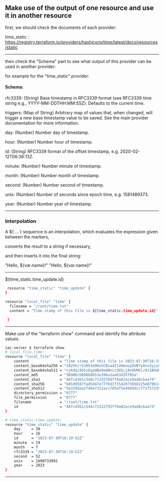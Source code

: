 

## Make use of the output of one resource and use it in another resource


first, we should check the documents of each provider:

  time_static    :    https://registry.terraform.io/providers/hashicorp/time/latest/docs/resources/static


__________________________________________________________________________________________



then check the "Schema" part to see what output of this provider can be used in another provider:

for example for the "time_static" provider:


#### Schema:



rfc3339: (String) Base timestamp in RFC3339 format (see RFC3339 time string e.g., YYYY-MM-DDTHH:MM:SSZ). Defaults to the current time.

triggers: (Map of String) Arbitrary map of values that, when changed, will trigger a new base timestamp value to be saved. See the main provider documentation for more information.

day: (Number) Number day of timestamp.

hour: (Number) Number hour of timestamp.

id: (String) RFC3339 format of the offset timestamp, e.g. 2020-02-12T06:36:13Z.

minute: (Number) Number minute of timestamp.

month: (Number) Number month of timestamp.

second: (Number) Number second of timestamp.

unix: (Number) Number of seconds since epoch time, e.g. 1581489373.

year: (Number) Number year of timestamp.


__________________________________________________________________________________________


### Interpolation

A ${ ... } sequence is an interpolation, which evaluates the expression given between the markers,

converts the result to a string if necessary,

and then inserts it into the final string:

"Hello, ${var.name}!" "Hello, ${var.name}!"


__________________________________________________________________________________________



${time_static.time_update.id}

```bash
 resource "time_static" "time_update" {
}

resource "local_file" "time" {
  filename = "/root/time.txt"
  content = "Time stamp of this file is ${time_static.time_update.id}"

 }
```



__________________________________________________________________________________________



Make use of the "terraform show" command and identify the attribute values.


```bash
iac-server $ terraform show
# local_file.time:
resource "local_file" "time" {
    content              = "Time stamp of this file is 2023-07-30T16:19:52Z"
    content_base64sha256 = "sB2Vh/rV1H53e9HzVCBza4Il4HmxwjDUBTy0nv3yjak="
    content_base64sha512 = "njKdqi9G5zEqzHBa9eQNncz3H1cjAnOkMGl/0J1BXmNlBKAdZteZ8lQN6xuhkxWna1kob7UlH2bpDGM1E59DzA=="
    content_md5          = "36986cb098b8b53e39ba1ae63d35f95a"
    content_sha1         = "46fc4361c548c71332795f79a82ace9ad8cbaa74"
    content_sha256       = "b01d9587fad5d47e777bd1f35420736b8225e079b1c230d4053cb49efdf28da9"
    content_sha512       = "9e329daa2f46e7312acc705af5e40d9dccf71f57230273a430697fd09d415e636504a01d66d799f2540deb1ba19315a76b59286fb5251f66e90c6335139f43cc"
    directory_permission = "0777"
    file_permission      = "0777"
    filename             = "/root/time.txt"
    id                   = "46fc4361c548c71332795f79a82ace9ad8cbaa74"
}

# time_static.time_update:
resource "time_static" "time_update" {
    day     = 30
    hour    = 16
    id      = "2023-07-30T16:19:52Z"
    minute  = 19
    month   = 7
    rfc3339 = "2023-07-30T16:19:52Z"
    second  = 52
    unix    = 1690733992
    year    = 2023
}
```



__________________________________________________________________________________________

